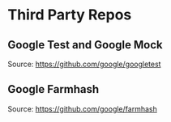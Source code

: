 # Third Party Repos

## Google Test and Google Mock

Source: <https://github.com/google/googletest>

## Google Farmhash

Source: <https://github.com/google/farmhash>

